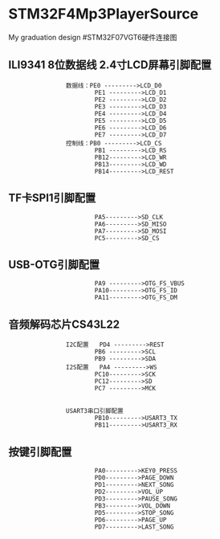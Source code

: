# STM32F4Mp3PlayerSource
My graduation design
#STM32F07VGT6硬件连接图


##					ILI9341	8位数据线		2.4寸LCD屏幕引脚配置
					数据线：PE0 --------->LCD_D0							
						 	PE1 --------->LCD_D1	
							PE2 --------->LCD_D2	
							PE3 --------->LCD_D3	
							PE4 --------->LCD_D4
							PE5 --------->LCD_D5
							PE6 --------->LCD_D6
							PE7 --------->LCD_D7
					控制线：PB0 --------->LCD_CS
							PB1 --------->LCD_RS
							PB12--------->LCD_WR		
							PB13--------->LCD_WD		
							PB14--------->LCD_REST	


##					TF卡SPI1引脚配置									
							PA5--------->SD_CLK						
						 	PA6--------->SD_MISO						
							PA7--------->SD_MOSI							
							PC5--------->SD_CS								
																			
																			
																				
##					USB-OTG引脚配置											
							PA9 --------->OTG_FS_VBUS						
							PA10--------->OTG_FS_ID							
							PA11--------->OTG_FS_DM				
																			
																	
##					音频解码芯片CS43L22									
					I2C配置	PD4 --------->REST							
							PB6 --------->SCL								
							PB9 --------->SDA								
					I2S配置	PA4 --------->WS						
							PC10--------->SCK								
							PC12--------->SD							
							PC7 --------->MCK								
																		
																	
					USART3串口引脚配置							
							PB10--------->USART3_TX					
							PB11--------->USART3_RX						
																			
																			
##					按键引脚配置										
							PA0--------->KEY0_PRESS					
							PD0--------->PAGE_DOWN				
							PD1--------->NEXT_SONG				
							PD2--------->VOL_UP					
							PD3--------->PAUSE_SONG					
							PB3--------->VOL_DOWN					
							PD5--------->STOP_SONG						
							PD6--------->PAGE_UP					
							PD7--------->LAST_SONG					
																		
								
